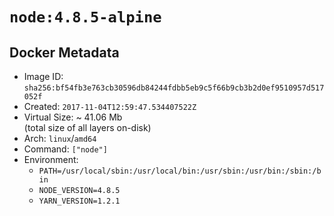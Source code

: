 # `node:4.8.5-alpine`

## Docker Metadata

- Image ID: `sha256:bf54fb3e763cb30596db84244fdbb5eb9c5f66b9cb3b2d0ef9510957d517052f`
- Created: `2017-11-04T12:59:47.534407522Z`
- Virtual Size: ~ 41.06 Mb  
  (total size of all layers on-disk)
- Arch: `linux`/`amd64`
- Command: `["node"]`
- Environment:
  - `PATH=/usr/local/sbin:/usr/local/bin:/usr/sbin:/usr/bin:/sbin:/bin`
  - `NODE_VERSION=4.8.5`
  - `YARN_VERSION=1.2.1`

